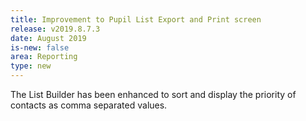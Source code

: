 ```yaml
---
title: Improvement to Pupil List Export and Print screen
release: v2019.8.7.3
date: August 2019
is-new: false
area: Reporting
type: new
---
```


The List Builder has been enhanced to sort and display the priority of contacts as comma separated values.